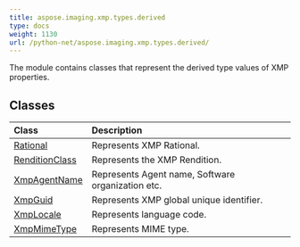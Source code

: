 ```yaml
---
title: aspose.imaging.xmp.types.derived
type: docs
weight: 1130
url: /python-net/aspose.imaging.xmp.types.derived/
---
```



The module contains classes that represent the derived type values of XMP properties.

## **Classes**
|**Class**|**Description**|
| :- | :- |
|[Rational](/imaging/python-net/aspose.imaging.xmp.types.derived/rational/)|Represents XMP Rational.|
|[RenditionClass](/imaging/python-net/aspose.imaging.xmp.types.derived/renditionclass/)|Represents the XMP Rendition.|
|[XmpAgentName](/imaging/python-net/aspose.imaging.xmp.types.derived/xmpagentname/)|Represents Agent name, Software organization etc.|
|[XmpGuid](/imaging/python-net/aspose.imaging.xmp.types.derived/xmpguid/)|Represents XMP global unique identifier.|
|[XmpLocale](/imaging/python-net/aspose.imaging.xmp.types.derived/xmplocale/)|Represents language code.|
|[XmpMimeType](/imaging/python-net/aspose.imaging.xmp.types.derived/xmpmimetype/)|Represents MIME type.|
